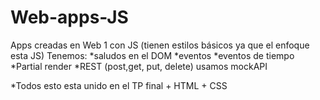 # Web-apps-JS
Apps creadas en Web 1 con JS (tienen estilos básicos ya que el enfoque esta JS)
Tenemos: 
*saludos en el DOM
*eventos
*eventos de tiempo
*Partial render
*REST (post,get, put, delete) usamos mockAPI

*Todos esto esta unido en el TP final + HTML + CSS
